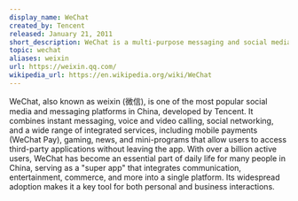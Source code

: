 ```yaml
---
display_name: WeChat  
created_by: Tencent   
released: January 21, 2011  
short_description: WeChat is a multi-purpose messaging and social media app developed by Tencent, offering instant messaging, voice calls, video calls, and integrated services like mobile payments and mini-programs.  
topic: wechat  
aliases: weixin
url: https://weixin.qq.com/  
wikipedia_url: https://en.wikipedia.org/wiki/WeChat  
---
```


WeChat, also known as weixin (微信), is one of the most popular social media and messaging platforms in China, developed by Tencent. It combines instant messaging, voice and video calling, social networking, and a wide range of integrated services, including mobile payments (WeChat Pay), gaming, news, and mini-programs that allow users to access third-party applications without leaving the app. With over a billion active users, WeChat has become an essential part of daily life for many people in China, serving as a "super app" that integrates communication, entertainment, commerce, and more into a single platform. Its widespread adoption makes it a key tool for both personal and business interactions.
